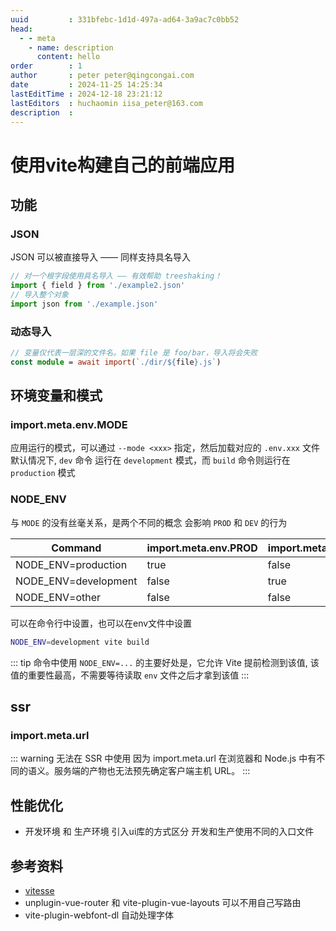 ```yaml
---
uuid         : 331bfebc-1d1d-497a-ad64-3a9ac7c0bb52
head:
  - - meta
    - name: description
      content: hello
order        : 1
author       : peter peter@qingcongai.com
date         : 2024-11-25 14:25:34
lastEditTime : 2024-12-18 23:21:12
lastEditors  : huchaomin iisa_peter@163.com
description  :
---
```

# 使用vite构建自己的前端应用

## 功能

### JSON

JSON 可以被直接导入 —— 同样支持具名导入

```ts
// 对一个根字段使用具名导入 —— 有效帮助 treeshaking！
import { field } from './example2.json'
// 导入整个对象
import json from './example.json'
```

### 动态导入

```ts
// 变量仅代表一层深的文件名。如果 file 是 foo/bar，导入将会失败
const module = await import(`./dir/${file}.js`)
```

## 环境变量和模式

### import.meta.env.MODE

应用运行的模式，可以通过 `--mode <xxx>` 指定，然后加载对应的 `.env.xxx` 文件
默认情况下, `dev` 命令 运行在 `development` 模式，而 `build` 命令则运行在 `production` 模式

### NODE_ENV

与 `MODE` 的没有丝毫关系，是两个不同的概念
会影响 `PROD` 和 `DEV` 的行为

| Command              | import.meta.env.PROD | import.meta.env.DEV |
| -------------------- | -------------------- | ------------------- |
| NODE_ENV=production  | true                 | false               |
| NODE_ENV=development | false                | true                |
| NODE_ENV=other       | false                | false               |

可以在命令行中设置，也可以在env文件中设置

```bash
NODE_ENV=development vite build
```

::: tip
命令中使用 `NODE_ENV=...` 的主要好处是，它允许 Vite 提前检测到该值, 该值的重要性最高，不需要等待读取 `env` 文件之后才拿到该值
:::

## ssr

### import.meta.url

::: warning 无法在 SSR 中使用
因为 import.meta.url 在浏览器和 Node.js 中有不同的语义。服务端的产物也无法预先确定客户端主机 URL。
:::

## 性能优化

- 开发环境 和 生产环境 引入ui库的方式区分 开发和生产使用不同的入口文件

## 参考资料

- [vitesse](https://github.com/antfu-collective/vitesse)
- unplugin-vue-router 和 vite-plugin-vue-layouts 可以不用自己写路由
- vite-plugin-webfont-dl 自动处理字体
